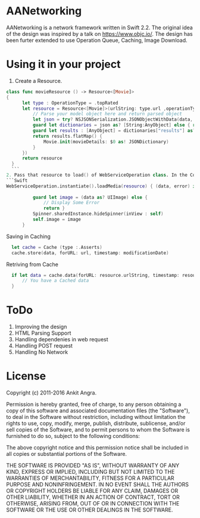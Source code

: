 # AANetworking

AANetworking is a network framework written in Swift 2.2. The original idea of the design was inspired by a talk on https://www.objc.io/. The design has been furter extended to use Operation Queue, Caching, Image Download.

# Using it in your project
1. Create a Resource.
    
  ```Swift
  class func movieResource () -> Resource<[Movie]> 
  {
        let type : OperationType = .topRated
        let resource = Resource<[Movie]>(urlString: type.url ,operationType : type, parse: { data in
            // Parse your model object here and return parsed object
            let json = try? NSJSONSerialization.JSONObjectWithData(data, options: [])
            guard let dictionaries = json as? [String:AnyObject] else { return nil }
            guard let results : [AnyObject] = dictionaries["results"] as? [AnyObject] else { return nil }
            return results.flatMap() {
                Movie.init(movieDetails: $0 as! JSONDictionary)
            }
        })
        return resource
    }
    ```
2. Pass that resource to load() of WebServiceOperation class. In the Completion Handler you will either get data or error.
  ```Swift
  WebServiceOperation.instantiate().loadMedia(resource) { (data, error) in
            
            guard let image = (data as? UIImage) else {
                // Display Some Error
                return }
            Spinner.sharedInstance.hideSpinner(inView : self)
            self.image = image
        }
  ```
  
  
Saving in Caching 
```Swift
  let cache = Cache (type :.Asserts)
  cache.store(data, forURL: url, timestamp: modificationDate)
```
Retriving from Cache
```Swift
  if let data = cache.data(forURL: resource.urlString, timestamp: resource.modificationDate) {
      // You have a Cached data 
  }
```
# ToDo
1. Improving the design
2. HTML Parsing Support
3. Handling dependenies in web request
4. Handling POST request
5. Handling No Network

# License


Copyright (c) 2011-2016 Ankit Angra.

Permission is hereby granted, free of charge, to any person obtaining a copy of this software and associated documentation files (the "Software"), to deal in the Software without restriction, including without limitation the rights to use, copy, modify, merge, publish, distribute, sublicense, and/or sell copies of the Software, and to permit persons to whom the Software is furnished to do so, subject to the following conditions:

The above copyright notice and this permission notice shall be included in all copies or substantial portions of the Software.

THE SOFTWARE IS PROVIDED "AS IS", WITHOUT WARRANTY OF ANY KIND, EXPRESS OR IMPLIED, INCLUDING BUT NOT LIMITED TO THE WARRANTIES OF MERCHANTABILITY, FITNESS FOR A PARTICULAR PURPOSE AND NONINFRINGEMENT. IN NO EVENT SHALL THE AUTHORS OR COPYRIGHT HOLDERS BE LIABLE FOR ANY CLAIM, DAMAGES OR OTHER LIABILITY, WHETHER IN AN ACTION OF CONTRACT, TORT OR OTHERWISE, ARISING FROM, OUT OF OR IN CONNECTION WITH THE SOFTWARE OR THE USE OR OTHER DEALINGS IN THE SOFTWARE.





